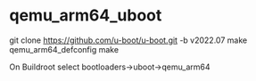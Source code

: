 # qemu_arm64_uboot
git clone https://github.com/u-boot/u-boot.git -b v2022.07
make qemu_arm64_defconfig
make

On Buildroot select bootloaders->uboot->qemu_arm64 
